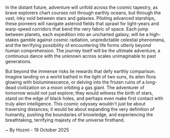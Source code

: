 
In the distant future, adventure will unfold across the cosmic tapestry, as brave explorers chart courses not through earthly oceans, but through the vast, inky void between stars and galaxies. Piloting advanced starships, these pioneers will navigate asteroid fields that sprawl for light-years and warp-speed corridors that bend the very fabric of space. Each jump between planets, each expedition into an uncharted galaxy, will be a high-stakes gamble against cosmic radiation, unpredictable celestial phenomena, and the terrifying possibility of encountering life forms utterly beyond human comprehension. The journey itself will be the ultimate adventure, a continuous dance with the unknown across scales unimaginable to past generations.

But beyond the immense risks lie rewards that defy earthly comparison. Imagine landing on a world bathed in the light of two suns, its alien flora glowing with bioluminescence, or delving into the frozen ruins of a long-dead civilization on a moon orbiting a gas giant. The adventurer of tomorrow would not just explore; they would witness the birth of stars, stand on the edge of black holes, and perhaps even make first contact with truly alien intelligence. This cosmic odyssey wouldn't just be about traversing distances; it would be about expanding the very definition of humanity, pushing the boundaries of knowledge, and experiencing the breathtaking, terrifying majesty of the universe firsthand.

~ By Hozmi - 19 October 2025
